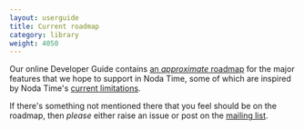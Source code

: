 ```yaml
---
layout: userguide
title: Current roadmap
category: library
weight: 4050
---
```


Our online Developer Guide contains [an _approximate_ roadmap][roadmap] for the
major features that we hope to support in Noda Time, some of which are inspired
by Noda Time's [current limitations](limitations.html).

[roadmap]: http://nodatime.org/developer/roadmap.html

If there's something not mentioned there that you feel should be on the
roadmap, then *please* either raise an issue or post on the
[mailing list](https://groups.google.com/group/noda-time).
